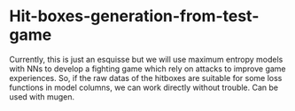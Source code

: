 # Hit-boxes-generation-from-test-game
Currently, this is just an esquisse but we will use maximum entropy models with NNs to develop a fighting game which rely on attacks to improve game experiences. So, if the raw datas of the hitboxes are suitable for some loss functions in model columns, we can work directly without trouble. Can be used with mugen.
